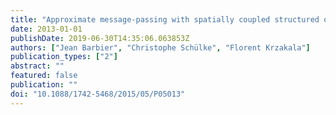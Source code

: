 ```yaml
---
title: "Approximate message-passing with spatially coupled structured operators, with applications to compressed sensing and sparse superposition codes"
date: 2013-01-01
publishDate: 2019-06-30T14:35:06.063853Z
authors: ["Jean Barbier", "Christophe Schülke", "Florent Krzakala"]
publication_types: ["2"]
abstract: ""
featured: false
publication: ""
doi: "10.1088/1742-5468/2015/05/P05013"
---
```


